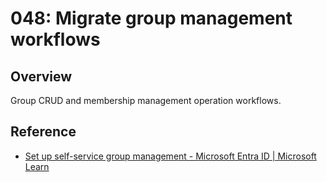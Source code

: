 # 048: Migrate group management workflows

## Overview

Group CRUD and membership management operation workflows.

## Reference

* [Set up self-service group management - Microsoft Entra ID | Microsoft Learn](https://learn.microsoft.com/en-us/entra/identity/users/groups-self-service-management)
